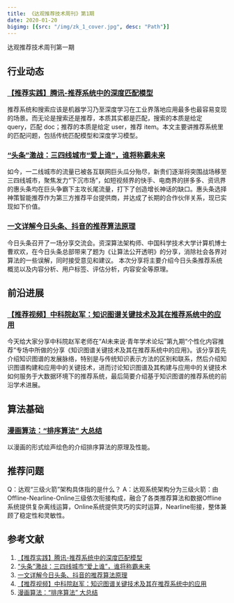 ```yaml
---
title: 《达观推荐技术周刊》第1期
date: 2020-01-20
bigimg: [{src: "/img/zk_1_cover.jpg", desc: "Path"}]
---
```


达观推荐技术周刊第一期
<!--more-->

## 行业动态

###  [【推荐实践】腾讯-推荐系统中的深度匹配模型][tencent_deep_model]
推荐系统和搜索应该是机器学习乃至深度学习在工业界落地应用最多也最容易变现的场景。而无论是搜索还是推荐，本质其实都是匹配，搜索的本质是给定 query，匹配 doc；推荐的本质是给定 user，推荐 item。本文主要讲推荐系统里的匹配问题，包括传统匹配模型和深度学习模型。

### [“头条”激战：三四线城市“爱上谁”，谁将称霸未来][sensorss_toutiao]
如今，一二线城市的流量已被各互联网巨头瓜分殆尽，新贵们逐渐将突围战场移至三四线城市，聚焦发力“下沉市场”，如短视频界的快手、电商界的拼多多、资讯界的惠头条均在巨头争霸下主攻长尾流量，打下了创造增长神话的缺口。惠头条选择神策智能推荐作为第三方推荐平台提供商，并达成了长期的合作伙伴关系，现已实现如下价值。

### [一文详解今日头条、抖音的推荐算法原理][bytedance_toutiao]
今日头条召开了一场分享交流会。资深算法架构师、中国科学技术大学计算机博士曹欢欢，在今日头条总部带来了题为《让算法公开透明》的分享，消除社会各界对算法的一些误解，同时接受意见和建议。
本次分享将主要介绍今日头条推荐系统概览以及内容分析、用户标签、评估分析，内容安全等原理。


## 前沿进展
### [【推荐视频】中科院赵军：知识图谱关键技术及其在推荐系统中的应用][cas_kg_application]
今天给大家分享中科院赵军老师在“AI未来说·青年学术论坛”第九期“个性化内容推荐”专场中所做的分享《知识图谱关键技术及其在推荐系统中的应用》。该分享首先介绍知识图谱的发展脉络，特别是与传统知识表示方法的区别和联系，然后介绍知识图谱构建和应用中的关键技术，进而讨论知识图谱及其构建与应用中的关键技术如何服务于大数据环境下的推荐系统，最后简要介绍基于知识图谱的推荐系统的前沿学术进展。

## 算法基础
### [漫画算法：“排序算法” 大总结][alg_sort]
以漫画的形式绘声绘色的介绍排序算法的原理及性能。

## 推荐问题
Q：达观“三级火箭”架构具体指的是什么？
A：达观系统架构分为三级火箭：由Offline-Nearline-Online三级依次衔接构成，融合了各类推荐算法和数据Offline系统提供复杂离线运算，Online系统提供灵巧的实时运算，Nearline衔接，整体兼顾了稳定性和灵敏性。

## 参考文献
1. [【推荐实践】腾讯-推荐系统中的深度匹配模型][tencent_deep_model]
2. [“头条”激战：三四线城市“爱上谁”，谁将称霸未来][sensorss_toutiao]
3. [一文详解今日头条、抖音的推荐算法原理][bytedance_toutiao]
4. [【推荐视频】中科院赵军：知识图谱关键技术及其在推荐系统中的应用][cas_kg_application]
5. [漫画算法：“排序算法” 大总结][alg_sort]



[tencent_deep_model]: https://mp.weixin.qq.com/s/gO5BmOtWolQSqUeC6mGuNQ
[sensorss_toutiao]: https://mp.weixin.qq.com/s/G_2A0AtRGYO5ljXLhWUNZQ
[bytedance_toutiao]: https://mp.weixin.qq.com/s/T6Ub_1BD5ZUFT7wHJbyp4g
[cas_kg_application]:
https://mp.weixin.qq.com/s/4oCd4tGuxnaHRaqyJBoPyA
[alg_sort]: https://mp.weixin.qq.com/s/Hc4W13WYu63R473oluXZRQ





